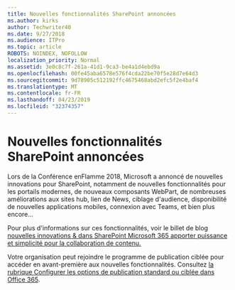 ```yaml
---
title: Nouvelles fonctionnalités SharePoint annoncées
ms.author: kirks
author: Techwriter40
ms.date: 9/27/2018
ms.audience: ITPro
ms.topic: article
ROBOTS: NOINDEX, NOFOLLOW
localization_priority: Normal
ms.assetid: 3e0c8c7f-261a-41d1-9ca3-be4a1d4ebd9a
ms.openlocfilehash: 00fe45aba6578e576f4cda22be70f5e28d7e64d3
ms.sourcegitcommit: 9d78905c512192ffc4675468abd2efc5f2e4baf4
ms.translationtype: MT
ms.contentlocale: fr-FR
ms.lasthandoff: 04/23/2019
ms.locfileid: "32374357"
---
```

# <a name="sharepoint-new-features-announced"></a>Nouvelles fonctionnalités SharePoint annoncées

Lors de la Conférence enFlamme 2018, Microsoft a annoncé de nouvelles innovations pour SharePoint, notamment de nouvelles fonctionnalités pour les portails modernes, de nouveaux composants WebPart, de nombreuses améliorations aux sites hub, lien de News, ciblage d'audience, disponibilité de nouvelles applications mobiles, connexion avec Teams, et bien plus encore...
  
Pour plus d'informations sur ces fonctionnalités, voir le billet de blog [nouvelles innovations &amp; dans SharePoint Microsoft 365 apporter puissance et simplicité pour la collaboration de contenu.](https://go.microsoft.com/fwlink/?linkid=2026502)
  
Votre organisation peut rejoindre le programme de publication ciblée pour accéder en avant-première aux nouvelles fonctionnalités. Consultez [la rubrique Configurer les options de publication standard ou ciblée dans Office 365](https://docs.microsoft.com/office365/admin/manage/release-options-in-office-365).
